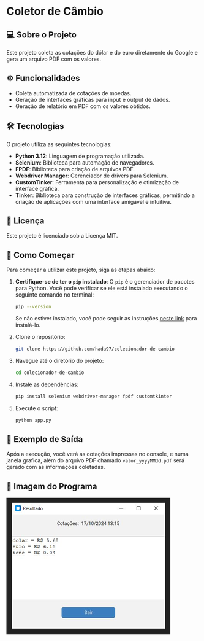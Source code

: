 ﻿# Coletor de Câmbio

## 💻 Sobre o Projeto

Este projeto coleta as cotações do dólar e do euro diretamente do Google e gera um arquivo PDF com os valores.

## ⚙️ Funcionalidades
- Coleta automatizada de cotações de moedas.
- Geração de interfaces gráficas para input e output de dados.
- Geração de relatório em PDF com os valores obtidos.

## 🛠 Tecnologias

O projeto utiliza as seguintes tecnologias:
- **Python 3.12**: Linguagem de programação utilizada.
- **Selenium**: Biblioteca para automação de navegadores.
- **FPDF**: Biblioteca para criação de arquivos PDF.
- **Webdriver Manager**: Gerenciador de drivers para Selenium.
- **CustomTinker**: Ferramenta para personalização e otimização de interface gráfica.
- **Tinker**: Biblioteca para construção de interfaces gráficas, permitindo a criação de aplicações com uma interface amigável e intuitiva.

## 📝 Licença

Este projeto é licenciado sob a Licença MIT.

## 🚀 Como Começar

Para começar a utilizar este projeto, siga as etapas abaixo:

1. **Certifique-se de ter o `pip` instalado**: O `pip` é o gerenciador de pacotes para Python. Você pode verificar se ele está instalado executando o seguinte comando no terminal:
    ```bash
    pip --version
    ```
   Se não estiver instalado, você pode seguir as instruções [neste link](https://pip.pypa.io/en/stable/installation/) para instalá-lo.

2. Clone o repositório:
    ```bash
    git clone https://github.com/hada97/colecionador-de-cambio
    ```

3. Navegue até o diretório do projeto:
    ```bash
    cd colecionador-de-cambio
    ```

4. Instale as dependências:
    ```bash
    pip install selenium webdriver-manager fpdf customtkinter
    ```

5. Execute o script:
    ```bash
    python app.py
    ```

## 📄 Exemplo de Saída

Após a execução, você verá as cotações impressas no console, e numa janela grafica, além do arquivo PDF chamado `valor_yyyyMMdd.pdf` será gerado com as informações coletadas.

## 📸 Imagem do Programa

![Interface do Coletor de Câmbio com cotações](images/screenshot.png) <!-- Certifique-se de usar o caminho correto para a imagem -->
